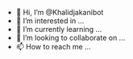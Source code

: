 - 👋 Hi, I’m @Khalidjakanibot
- 👀 I’m interested in ...
- 🌱 I’m currently learning ...
- 💞️ I’m looking to collaborate on ...
- 📫 How to reach me ...

<!---
Khalidjakanibot/Khalidjakanibot is a ✨ special ✨ repository because its `README.md` (this file) appears on your GitHub profile.
You can click the Preview link to take a look at your changes.
--->
